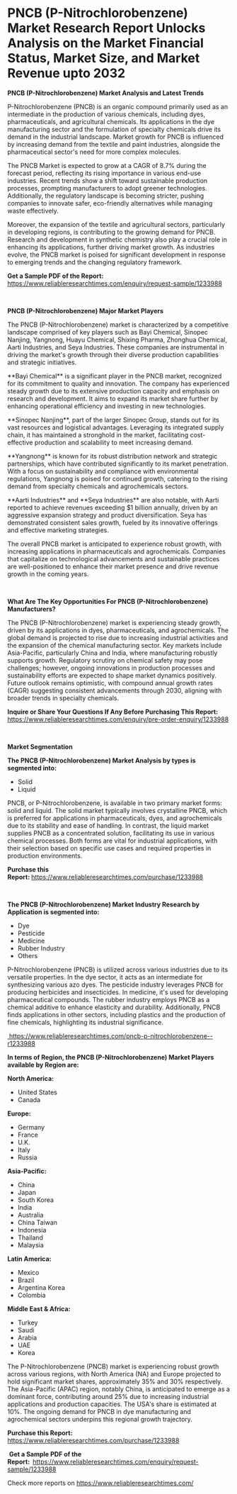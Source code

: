 <p><h1>PNCB (P-Nitrochlorobenzene) Market Research Report Unlocks Analysis on the Market Financial Status, Market Size, and Market Revenue upto 2032</h1></p><p><strong>PNCB (P-Nitrochlorobenzene) Market Analysis and Latest Trends</strong></p>
<p><p>P-Nitrochlorobenzene (PNCB) is an organic compound primarily used as an intermediate in the production of various chemicals, including dyes, pharmaceuticals, and agricultural chemicals. Its applications in the dye manufacturing sector and the formulation of specialty chemicals drive its demand in the industrial landscape. Market growth for PNCB is influenced by increasing demand from the textile and paint industries, alongside the pharmaceutical sector's need for more complex molecules.</p><p>The PNCB Market is expected to grow at a CAGR of 8.7% during the forecast period, reflecting its rising importance in various end-use industries. Recent trends show a shift toward sustainable production processes, prompting manufacturers to adopt greener technologies. Additionally, the regulatory landscape is becoming stricter, pushing companies to innovate safer, eco-friendly alternatives while managing waste effectively.</p><p>Moreover, the expansion of the textile and agricultural sectors, particularly in developing regions, is contributing to the growing demand for PNCB. Research and development in synthetic chemistry also play a crucial role in enhancing its applications, further driving market growth. As industries evolve, the PNCB market is poised for significant development in response to emerging trends and the changing regulatory framework.</p></p>
<p><strong>Get a Sample PDF of the Report:&nbsp;</strong> <a href="https://www.reliableresearchtimes.com/enquiry/request-sample/1233988?utm_campaign=2646&utm_medium=2&utm_source=Github&utm_content=ia&utm_term=03042025&utm_id=pncb-p-nitrochlorobenzene">https://www.reliableresearchtimes.com/enquiry/request-sample/1233988</a></p>
<p>&nbsp;</p>
<p><strong>PNCB (P-Nitrochlorobenzene) Major Market Players</strong></p>
<p><p>The PNCB (P-Nitrochlorobenzene) market is characterized by a competitive landscape comprised of key players such as Bayi Chemical, Sinopec Nanjing, Yangnong, Huayu Chemical, Shixing Pharma, Zhonghua Chemical, Aarti Industries, and Seya Industries. These companies are instrumental in driving the market's growth through their diverse production capabilities and strategic initiatives.</p><p>**Bayi Chemical** is a significant player in the PNCB market, recognized for its commitment to quality and innovation. The company has experienced steady growth due to its extensive production capacity and emphasis on research and development. It aims to expand its market share further by enhancing operational efficiency and investing in new technologies.</p><p>**Sinopec Nanjing**, part of the larger Sinopec Group, stands out for its vast resources and logistical advantages. Leveraging its integrated supply chain, it has maintained a stronghold in the market, facilitating cost-effective production and scalability to meet increasing demand.</p><p>**Yangnong** is known for its robust distribution network and strategic partnerships, which have contributed significantly to its market penetration. With a focus on sustainability and compliance with environmental regulations, Yangnong is poised for continued growth, catering to the rising demand from specialty chemicals and agrochemicals sectors.</p><p>**Aarti Industries** and **Seya Industries** are also notable, with Aarti reported to achieve revenues exceeding $1 billion annually, driven by an aggressive expansion strategy and product diversification. Seya has demonstrated consistent sales growth, fueled by its innovative offerings and effective marketing strategies.</p><p>The overall PNCB market is anticipated to experience robust growth, with increasing applications in pharmaceuticals and agrochemicals. Companies that capitalize on technological advancements and sustainable practices are well-positioned to enhance their market presence and drive revenue growth in the coming years.</p></p>
<p>&nbsp;</p>
<p><strong>What Are The Key Opportunities For PNCB (P-Nitrochlorobenzene) Manufacturers?</strong></p>
<p><p>The PNCB (P-Nitrochlorobenzene) market is experiencing steady growth, driven by its applications in dyes, pharmaceuticals, and agrochemicals. The global demand is projected to rise due to increasing industrial activities and the expansion of the chemical manufacturing sector. Key markets include Asia-Pacific, particularly China and India, where manufacturing robustly supports growth. Regulatory scrutiny on chemical safety may pose challenges; however, ongoing innovations in production processes and sustainability efforts are expected to shape market dynamics positively. Future outlook remains optimistic, with compound annual growth rates (CAGR) suggesting consistent advancements through 2030, aligning with broader trends in specialty chemicals.</p></p>
<p><strong>Inquire or Share Your Questions If Any Before Purchasing This Report:</strong> <a href="https://www.reliableresearchtimes.com/enquiry/pre-order-enquiry/1233988?utm_campaign=2646&utm_medium=2&utm_source=Github&utm_content=ia&utm_term=03042025&utm_id=pncb-p-nitrochlorobenzene">https://www.reliableresearchtimes.com/enquiry/pre-order-enquiry/1233988</a></p>
<p>&nbsp;</p>
<p><strong>Market Segmentation</strong></p>
<p><strong>The PNCB (P-Nitrochlorobenzene) Market Analysis by types is segmented into:</strong></p>
<p><ul><li>Solid</li><li>Liquid</li></ul></p>
<p><p>PNCB, or P-Nitrochlorobenzene, is available in two primary market forms: solid and liquid. The solid market typically involves crystalline PNCB, which is preferred for applications in pharmaceuticals, dyes, and agrochemicals due to its stability and ease of handling. In contrast, the liquid market supplies PNCB as a concentrated solution, facilitating its use in various chemical processes. Both forms are vital for industrial applications, with their selection based on specific use cases and required properties in production environments.</p></p>
<p><strong>Purchase this Report:&nbsp;</strong><a href="https://www.reliableresearchtimes.com/purchase/1233988?utm_campaign=2646&utm_medium=2&utm_source=Github&utm_content=ia&utm_term=03042025&utm_id=pncb-p-nitrochlorobenzene">https://www.reliableresearchtimes.com/purchase/1233988</a></p>
<p>&nbsp;</p>
<p><strong>The PNCB (P-Nitrochlorobenzene) Market Industry Research by Application is segmented into:</strong></p>
<p><ul><li>Dye</li><li>Pesticide</li><li>Medicine</li><li>Rubber Industry</li><li>Others</li></ul></p>
<p><p>P-Nitrochlorobenzene (PNCB) is utilized across various industries due to its versatile properties. In the dye sector, it acts as an intermediate for synthesizing various azo dyes. The pesticide industry leverages PNCB for producing herbicides and insecticides. In medicine, it's used for developing pharmaceutical compounds. The rubber industry employs PNCB as a chemical additive to enhance elasticity and durability. Additionally, PNCB finds applications in other sectors, including plastics and the production of fine chemicals, highlighting its industrial significance.</p></p>
<p><a href="https://www.reliableresearchtimes.com/pncb-p-nitrochlorobenzene--r1233988?utm_campaign=2646&utm_medium=2&utm_source=Github&utm_content=ia&utm_term=03042025&utm_id=pncb-p-nitrochlorobenzene">&nbsp;https://www.reliableresearchtimes.com/pncb-p-nitrochlorobenzene--r1233988</a></p>
<p><strong>In terms of Region, the PNCB (P-Nitrochlorobenzene) Market Players available by Region are:</strong></p>
<p>
    <p> <strong> North America: </strong>
        <ul>
            <li>United States</li>
            <li>Canada</li>
        </ul>
        </p> 
    <p> <strong> Europe: </strong>
        <ul>
            <li>Germany</li>
            <li>France</li>
            <li>U.K.</li>
            <li>Italy</li>
            <li>Russia</li>
        </ul>
        </p> 
    <p> <strong> Asia-Pacific: </strong>
        <ul>
            <li>China</li>
            <li>Japan</li>
            <li>South Korea</li>
            <li>India</li>
            <li>Australia</li>
            <li>China Taiwan</li>
            <li>Indonesia</li>
            <li>Thailand</li>
            <li>Malaysia</li>
        </ul>
        </p> 
    <p> <strong> Latin America: </strong>
        <ul>
            <li>Mexico</li>
            <li>Brazil</li>
            <li>Argentina Korea</li>
            <li>Colombia</li>
        </ul>
        </p> 
    <p> <strong> Middle East & Africa: </strong>
        <ul>
            <li>Turkey</li>
            <li>Saudi</li>
            <li>Arabia</li>
            <li>UAE</li>
            <li>Korea</li>
        </ul>
    </p>
    </p>
<p><p>The P-Nitrochlorobenzene (PNCB) market is experiencing robust growth across various regions, with North America (NA) and Europe projected to hold significant market shares, approximately 35% and 30% respectively. The Asia-Pacific (APAC) region, notably China, is anticipated to emerge as a dominant force, contributing around 25% due to increasing industrial applications and production capacities. The USA's share is estimated at 10%. The ongoing demand for PNCB in dye manufacturing and agrochemical sectors underpins this regional growth trajectory.</p></p>
<p><strong>Purchase this Report: </strong><a href="https://www.reliableresearchtimes.com/purchase/1233988?utm_campaign=2646&utm_medium=2&utm_source=Github&utm_content=ia&utm_term=03042025&utm_id=pncb-p-nitrochlorobenzene">https://www.reliableresearchtimes.com/purchase/1233988</a></p>
<p>&nbsp;<strong>Get a Sample PDF of the Report:&nbsp;&nbsp;</strong><a href="https://www.reliableresearchtimes.com/enquiry/request-sample/1233988?utm_campaign=2646&utm_medium=2&utm_source=Github&utm_content=ia&utm_term=03042025&utm_id=pncb-p-nitrochlorobenzene">https://www.reliableresearchtimes.com/enquiry/request-sample/1233988</a></p>
<p><strong></strong></p>
<p>Check more reports on <a href="https://www.reliableresearchtimes.com/?utm_campaign=2646&utm_medium=2&utm_source=Github&utm_content=ia&utm_term=03042025&utm_id=pncb-p-nitrochlorobenzene">https://www.reliableresearchtimes.com/</a></p>